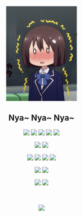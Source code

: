 <div align="center">
<img src="https://raw.githubusercontent.com/kayanouriko/kayanouriko/main/header.gif" height="250px" />
<br>

## Nya~ Nya~ Nya~ 
![](https://img.shields.io/badge/-怪猎系列粉-000000) ![](https://img.shields.io/badge/-肥宅-000000) ![](https://img.shields.io/badge/-编程-000000) ![](https://img.shields.io/badge/-番剧-000000) ![](https://img.shields.io/badge/-主机玩家-000000)

![](https://img.shields.io/badge/iPhone-XS%20Max-000000?style=flat-square&logo=apple&logoColor=ffffff) ![](https://img.shields.io/badge/Redmi-Note%208-FA6709?style=flat-square&logo=xiaomi&logoColor=ffffff)

![](https://img.shields.io/badge/macOS-Big%20Sur-292e33?style=flat-square&logo=apple&logoColor=ffffff) ![](https://img.shields.io/badge/IDE-Xcode-1575F9?style=flat-square&logo=xcode&logoColor=ffffff) ![](https://img.shields.io/badge/Objective--C-999999?style=flat-square) ![](https://img.shields.io/badge/Swift-FA7343?style=flat-square&logo=swift&logoColor=ffffff)

![](https://img.shields.io/badge/SW--2507--9404--0223-e60012?style=flat-square&logo=nintendo%20switch&logoColor=ffffff) ![](https://img.shields.io/badge/YeGuaZi-003791?style=flat-square&logo=playstation&logoColor=ffffff)

[![](https://img.shields.io/badge/茅野瓜子-E6162D?style=flat-square&logo=sina-weibo&logoColor=ffffff)](https://weibo.com/kayanouriko) [![](https://img.shields.io/badge/qinjiang104@163.com-D14836?style=flat-square&logo=gmail&logoColor=ffffff)](mailto:qinjiang104@163.com)
<br>
<br>
<br>

![](http://antzuhl.cn:4000/get/@kayanouriko.readme)

</div>
